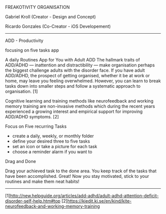 FREAKOTIVITY ORGANISATION

Gabriel Kroll
 (Creator - Design and Concept)

Ricardo Gonzales
 (Co-Creator - iOS Developement)

******************************************************************************************
ADD - Productivity

focusing on five tasks app

A daily Routines App for You with Adult ADD
The hallmark traits of ADD/ADHD — inattention and distractibility —
make organisation perhaps the biggest challenge adults with the disorder face.
If you have adult ADD/ADHD, the prospect of getting organised, whether it be
at work or home, may leave you feeling overwhelmed. However, you can learn to
break tasks down into smaller steps and follow a systematic approach to organisation. [1]

Cognitive learning and training methods like neurofeedback and working memory training
are non-invasive methods which during the recent years experienced a growing interest
and empirical support for improving ADD/ADHD symptoms. [2]

Focus on Five recurring Tasks
- create a daily, weekly, or monthly folder
- define your desired three to five tasks
- set an icon or take a picture for each task
- choose a reminder alarm if you want to

Drag and Done

Drag your achieved task to the done area. You keep track of the tasks that have been
accomplished. Great! Now you stay motivated, stick to your routines and make them neat
habits!
******************************************************************************************
[1]http://new.helpguide.org/articles/add-adhd/adult-adhd-attention-deficit-disorder-self-help.htm#top
[2]https://kiedit.ki.se/en/kind/kite-neurofeedback-and-working-memory-training
